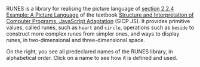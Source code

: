 RUNES is a library for realising the picture language of
<a href="https://sicp.comp.nus.edu.sg/chapters/33">section
2.2.4 Example: A Picture Language</a>
of the textbook
<a href="https://sicp.comp.nus.edu.sg">Structure and Interpretation
of Computer Programs, JavaScript Adaptation</a> (SICP JS). 
It provides primitive values, called runes, such
as `heart` and `circle`, operations such as `beside`
to construct more complex runes from simpler ones, and ways
to display runes, in two-dimensional and three-dimensional
space.

On the right, you see all predeclared names of the RUNES library,
in alphabetical
order. Click on a name to see how it is defined and used.
